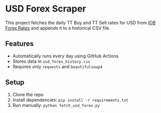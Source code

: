 # USD Forex Scraper

This project fetches the daily TT Buy and TT Sell rates for USD from [IOB Forex Rates](https://www.iob.in/iob_forex-rates.aspx) and appends it to a historical CSV file.

## Features

- Automatically runs every day using GitHub Actions
- Stores data in `usd_forex_history.csv`
- Requires only `requests` and `beautifulsoup4`

## Setup

1. Clone the repo
2. Install dependencies: `pip install -r requirements.txt`
3. Run manually: `python fetch_usd_forex.py`
